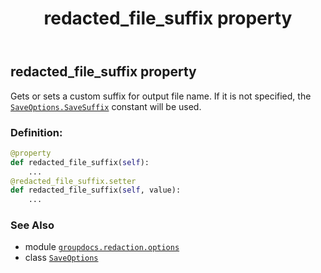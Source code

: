 ﻿---
title: redacted_file_suffix property
second_title: GroupDocs.Redaction for Python via .NET API References
description: 
type: docs
weight: 70
url: /python-net/groupdocs.redaction.options/saveoptions/redacted_file_suffix/
is_root: false
---

## redacted_file_suffix property


Gets or sets a custom suffix for output file name. If it is not specified, the [`SaveOptions.SaveSuffix`](/redaction/python-net/groupdocs.redaction.options/saveoptions) constant will be used.
### Definition:
```python
@property
def redacted_file_suffix(self):
    ...
@redacted_file_suffix.setter
def redacted_file_suffix(self, value):
    ...
```

### See Also
* module [`groupdocs.redaction.options`](../../)
* class [`SaveOptions`](/redaction/python-net/groupdocs.redaction.options/saveoptions)
